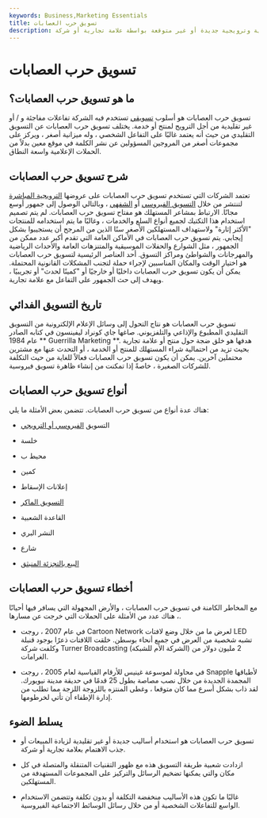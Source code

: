 ```yaml
---
keywords: Business,Marketing Essentials
title: تسويق حرب العصابات
description: تسويق حرب العصابات هو استخدام تقنيات تسويقية وترويجية جديدة أو غير متوقعة بواسطة علامة تجارية أو شركة.
---
```


# تسويق حرب العصابات
## ما هو تسويق حرب العصابات؟

تسويق حرب العصابات هو أسلوب [تسويقي](/marketing) تستخدم فيه الشركة تفاعلات مفاجئة و / أو غير تقليدية من أجل الترويج لمنتج أو خدمة. يختلف تسويق حرب العصابات عن التسويق التقليدي من حيث أنه يعتمد غالبًا على التفاعل الشخصي ، وله ميزانية أصغر ، ويركز على مجموعات أصغر من المروجين المسؤولين عن نشر الكلمة في موقع معين بدلاً من الحملات الإعلامية واسعة النطاق.

## شرح تسويق حرب العصابات

تعتمد الشركات التي تستخدم تسويق حرب العصابات على عروضها [الترويجية المباشرة](/promotion) لتنتشر من خلال [التسويق الفيروسي](/viral-marketing) أو [الشفهي](/word-of-mouth-marketing) ، وبالتالي الوصول إلى جمهور أوسع مجانًا. الارتباط بمشاعر المستهلك هو مفتاح تسويق حرب العصابات. لم يتم تصميم استخدام هذا التكتيك لجميع أنواع السلع والخدمات ، وغالبًا ما يتم استخدامه للمنتجات "الأكثر إثارة" ولاستهداف المستهلكين الأصغر سنًا الذين من المرجح أن يستجيبوا بشكل إيجابي. يتم تسويق حرب العصابات في الأماكن العامة التي تقدم أكبر عدد ممكن من الجمهور ، مثل الشوارع والحفلات الموسيقية والمتنزهات العامة والأحداث الرياضية والمهرجانات والشواطئ ومراكز التسوق. أحد العناصر الرئيسية لتسويق حرب العصابات هو اختيار الوقت والمكان المناسبين لإجراء حملة لتجنب المشكلات القانونية المحتملة. يمكن أن يكون تسويق حرب العصابات داخليًا أو خارجيًا أو "كمينًا لحدث" أو تجريبيًا ، ويهدف إلى حث الجمهور على التفاعل مع علامة تجارية.

## تاريخ التسويق الفدائي

تسويق حرب العصابات هو نتاج التحول إلى وسائل الإعلام الإلكترونية من التسويق التقليدي المطبوع والإذاعي والتلفزيوني. صاغها جاي كونراد ليفينسون في كتابه الصادر عام 1984 ** Guerrilla Marketing **. هدفها هو خلق ضجة حول منتج أو علامة تجارية بحيث تزيد من احتمالية شراء المستهلك للمنتج أو الخدمة ، أو التحدث عنها مع مشترين محتملين آخرين. يمكن أن يكون تسويق حرب العصابات فعالاً للغاية من حيث التكلفة للشركات الصغيرة ، خاصةً إذا تمكنت من إنشاء ظاهرة تسويق فيروسية.

## أنواع تسويق حرب العصابات

هناك عدة أنواع من تسويق حرب العصابات. تتضمن بعض الأمثلة ما يلي:

- التسويق [الفيروسي أو الترويجي](/viral-marketing)

- خلسة

- محيط ب

- كمين

- إعلانات الإسقاط

- [التسويق الماكر](/rent-a-crowd)

- القاعدة الشعبية

- النشر البري

- شارع

- [البيع بالتجزئة المنبثق](/pop-up-retail)

## أخطاء تسويق حرب العصابات

مع المخاطر الكامنة في تسويق حرب العصابات ، والأرض المجهولة التي يسافر فيها أحيانًا ، هناك عدد من الأمثلة على الحملات التي خرجت عن مسارها.

- في عام 2007 ، روجت Cartoon Network لعرض ما من خلال وضع لافتات LED تشبه شخصية من العرض في جميع أنحاء بوسطن. خلقت اللافتات ذعرًا بوجود قنبلة وكلفت شركة Turner Broadcasting (الشركة الأم للشبكة) 2 مليون دولار من الغرامات.

- في محاولة لموسوعة غينيس للأرقام القياسية لعام 2005 ، روجت Snapple لأطباقها المجمدة الجديدة من خلال نصب مصاصة بطول 25 قدمًا في حديقة مدينة نيويورك. لقد ذاب بشكل أسرع مما كان متوقعا ، وغطى المنتزه باللزوجة اللزجة مما تطلب من إدارة الإطفاء أن تأتي لخرطومها.

## يسلط الضوء

- تسويق حرب العصابات هو استخدام أساليب جديدة أو غير تقليدية لزيادة المبيعات أو جذب الاهتمام بعلامة تجارية أو شركة.

- ازدادت شعبية طريقة التسويق هذه مع ظهور التقنيات المتنقلة والمتصلة في كل مكان والتي يمكنها تضخيم الرسائل والتركيز على المجموعات المستهدفة من المستهلكين.

- غالبًا ما تكون هذه الأساليب منخفضة التكلفة أو بدون تكلفة وتتضمن الاستخدام الواسع للتفاعلات الشخصية أو من خلال رسائل الوسائط الاجتماعية الفيروسية.


